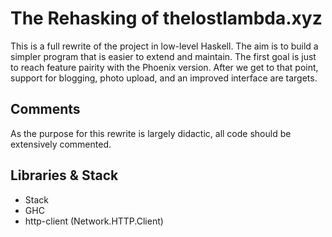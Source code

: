 # The Rehasking of thelostlambda.xyz
This is a full rewrite of the project in low-level Haskell.
The aim is to build a simpler program that is easier to extend and maintain. The
first goal is just to reach feature pairity with the Phoenix version. After we
get to that point, support for blogging, photo upload, and an improved interface
are targets.

## Comments
As the purpose for this rewrite is largely didactic, all code should be
extensively commented.

## Libraries & Stack
  - Stack
  - GHC
  - http-client (Network.HTTP.Client)